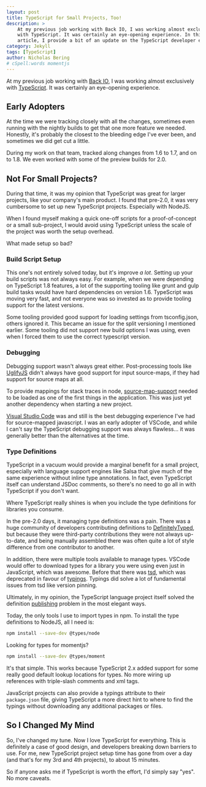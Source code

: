 ```yaml
---
layout: post
title: TypeScript for Small Projects, Too!
description: >
    At my previous job working with Back IO, I was working almost exclusively
    with TypeScript. It was certainly an eye-opening experience. In this
    article, I provide a bit of an update on the TypeScript developer experience.
category: Jekyll
tags: [TypeScript]
author: Nicholas Bering
# cSpell:words momentjs
---
```


At my previous job working with [Back IO][1], I was working almost
exclusively with [TypeScript][2]. It was certainly an eye-opening experience.

## Early Adopters

At the time we were tracking closely with all the changes, sometimes even running
with the nightly builds to get that one more feature we needed. Honestly, it's
probably the closest to the bleeding edge I've ever been, and sometimes we did
get cut a little.

During my work on that team, tracked along changes from 1.6 to 1.7, and on to
1.8. We even worked with some of the preview builds for 2.0.

## Not For Small Projects?

During that time, it was my opinion that TypeScript was great for larger
projects, like your company's main product. I found that pre-2.0, it was very
cumbersome to set up new TypeScript projects. Especially with NodeJS.

When I found myself making a quick one-off scripts for a proof-of-concept or
a small sub-project, I would avoid using TypeScript unless the scale of the
project was worth the setup overhead.

What made setup so bad?

### Build Script Setup

This one's not entirely solved today, but it's improve *a lot*. Setting up
your build scripts was not always easy. For example, when we were depending
on TypeScript 1.8 features, a lot of the supporting tooling like grunt and
gulp build tasks would have hard dependencies on version 1.6. TypeScript
was moving very fast, and not everyone was so invested as to provide tooling
support for the latest versions.

Some tooling provided good support for loading settings from tsconfig.json,
others ignored it. This became an issue for the split versioning I mentioned
earlier. Some tooling did not support new build options I was using, even
when I forced them to use the correct typescript version.

### Debugging

Debugging support wasn't always great either. Post-processing tools like
[UglifyJS][4] didn't always have good support for input source-maps, if
they had support for source maps at all.

To provide mappings for stack traces in node, [source-map-support][5] needed
to be loaded as one of the first things in the application. This was just yet
another dependency when starting a new project.

[Visual Studio Code][6] was and still is the best debugging experience I've had
for source-mapped javascript. I was an early adopter of VSCode, and while I
can't say the TypeScript debugging support was always flawless... it was
generally better than the alternatives at the time.

### Type Definitions

TypeScript in a vacuum would provide a marginal benefit for a small project,
especially with language support engines like Salsa that give much of the same
experience without inline type annotations. In fact, even TypeScript itself
can understand JSDoc comments, so there's no need to go all in with TypeScript
if you don't want.

Where TypeScript really shines is when you include the type definitions for
libraries you consume.

In the pre-2.0 days, it managing type definitions was a pain. There was a huge
community of developers contributing definitions to [DefinitelyTyped][7], but
because they were third-party contributions they were not always up-to-date,
and being manually assembled there was often quite a lot of style difference
from one contributor to another.

In addition, there were multiple tools available to manage types. VSCode would
offer to download types for a library you were using even just in JavaScript,
which was awesome. Before that there was [tsd][8], which was deprecated in
favour of [typings][9]. Typings did solve a lot of fundamental issues from
tsd like version pinning.

Ultimately, in my opinion, the TypeScript language project itself solved
the definition [publishing][10] problem in the most elegant ways.

Today, the only tools I use to import types in npm. To install the type definitions
to NodeJS, all I need is:

```sh
npm install --save-dev @types/node
```

Looking for types for momentjs?

```sh
npm install --save-dev @types/moment
```

It's that simple. This works because TypeScript 2.x added support for some
really good default lookup locations for types. No more wiring up references
with triple-slash comments and xml tags.

JavaScript projects can also provide a typings attribute to their `package.json`
file, giving TypeScript a more direct hint to where to find the typings without
downloading any additional packages or files.

## So I Changed My Mind

So, I've changed my tune. Now I love TypeScript for everything. This is definitely
a case of good design, and developers breaking down barriers to use. For me, new
TypeScript project setup time has gone from over a day (and that's for my 3rd and
4th projects), to about 15 minutes.

So if anyone asks me if TypeScript is worth the effort, I'd simply say "yes". No
more caveats.

[1]: http://back.io/
[2]: https://www.typescriptlang.org/
[4]: https://github.com/mishoo/UglifyJS
[5]: https://www.npmjs.com/package/source-map-support
[6]: https://code.visualstudio.com/
[7]: https://github.com/DefinitelyTyped/DefinitelyTyped
[8]: https://github.com/DefinitelyTyped/tsd
[9]: https://github.com/typings/typings
[10]: https://www.typescriptlang.org/docs/handbook/declaration-files/publishing.html

